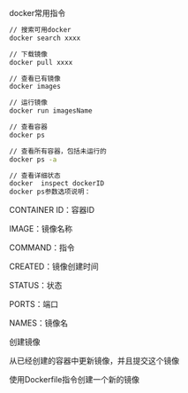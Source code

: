docker常用指令
```bash
// 搜索可用docker
docker search xxxx

// 下载镜像
docker pull xxxx

// 查看已有镜像
docker images

// 运行镜像
docker run imagesName

// 查看容器
docker ps

// 查看所有容器，包括未运行的
docker ps -a

// 查看详细状态
docker  inspect dockerID
docker ps参数选项说明：
```

CONTAINER ID：容器ID

IMAGE：镜像名称

COMMAND：指令

CREATED：镜像创建时间

STATUS：状态

PORTS：端口

NAMES：镜像名

创建镜像

从已经创建的容器中更新镜像，并且提交这个镜像

使用Dockerfile指令创建一个新的镜像
